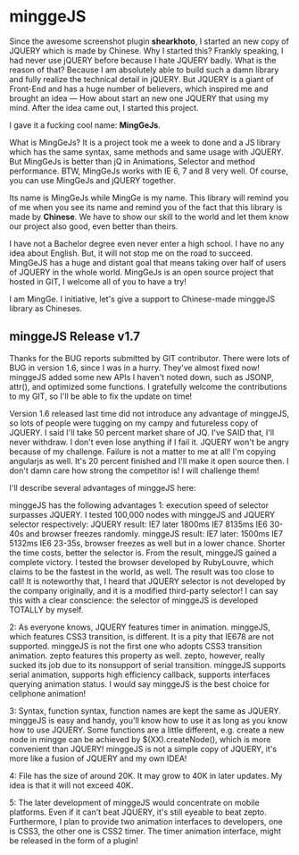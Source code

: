 # minggeJS

Since the awesome screenshot plugin **shearkhoto**, I started an new copy of JQUERY which is made by Chinese. Why I started this? Frankly speaking, I had never use jQUERY before because I hate JQUERY badly. What is the reason of that? Because I am absolutely able to build such a damn library and fully realize the technical detail in jQUERY. But JQUERY is a giant of Front-End and has a huge number of believers, which inspired me and brought an idea — How about start an new one JQUERY that using my mind. After the idea came out, I started this project.

I gave it a fucking cool name: **MingGeJs**.

What is MingGeJs? It is a project took me a week to done and a JS library which has the same syntax, same methods and same usage with JQUERY. But MingGeJs is better than jQ in Animations, Selector and method performance. BTW, MingGeJs works with IE 6, 7 and 8 very well. Of course, you can use MingGeJs and jQUERY together.

Its name is MingGeJs while MingGe is my name. This library will remind you of me when you see its name and remind you of the fact that this library is made by **Chinese**. We have to show our skill to the world and let them know our project also good, even better than theirs.

I have not a Bachelor degree even never enter a high school. I have no any idea about English. But, it will not stop me on the road to succeed. MingGeJS has a huge and distant goal that means taking over half of users of JQUERY in the whole world. MingGeJs is an open source project that hosted in GIT, I welcome all of you to have a try!

I am MingGe. I initiative, let's give a support to Chinese-made minggeJS library as Chineses.

## minggeJS Release v1.7

Thanks for the BUG reports submitted by GIT contributor. There were lots of BUG in version 1.6, since I was in a hurry. They've almost fixed now! minggeJS added some new APIs I haven't noted down, such as JSONP, attr(), and optimized some functions. I gratefully welcome the contributions to my GIT, so I'll be able to fix the update on time!

Version 1.6 released last time did not introduce any advantage of minggeJS, so lots of people were tugging on my campy and futureless copy of JQUERY. I said I'll take 50 percent market share of JQ. I've SAID that, I'll never withdraw. I don't even lose anything if I fail it. JQUERY won't be angry because of my challenge. Failure is not a matter to me at all! I'm copying angularjs as well. It's 20 percent finished and I'll make it open source then. I don't damn care how strong the competitor is! I will challenge them!

I'll describe several advantages of minggeJS here:

minggeJS has the following advantages 1: execution speed of selector surpasses JQUERY. I tested 100,000 nodes with minggeJS and JQUERY selector respectively: JQUERY result: IE7 later 1800ms IE7 8135ms IE6 30-40s and browser freezes randomly. minggeJS result: IE7 later: 1500ms IE7 5132ms IE6 23-35s, browser freezes as well but in a lower chance. Shorter the time costs, better the selector is. From the result, minggeJS gained a complete victory. I tested the browser developed by RubyLouvre, which claims to be the fastest in the world, as well. The result was too close to call! It is noteworthy that, I heard that JQUERY selector is not developed by the company originally, and it is a modified third-party selector! I can say this with a clear conscience: the selector of minggeJS is developed TOTALLY by myself.

2: As everyone knows, JQUERY features timer in animation. minggeJS, which features CSS3 transition, is different. It is a pity that IE678 are not supported. minggeJS is not the first one who adopts CSS3 transition animation. zepto features this property as well. zepto, however, really sucked its job due to its nonsupport of serial transition. minggeJS supports serial animation, supports high efficiency callback, supports interfaces querying animation status. I would say minggeJS is the best choice for cellphone animation!

3: Syntax, function syntax, function names are kept the same as JQUERY. minggeJS is easy and handy, you'll know how to use it as long as you know how to use JQUERY. Some functions are a little different, e.g. create a new node in mingge can be achieved by $(XX).createNode(), which is more convenient than JQUERY! minggeJS is not a simple copy of JQUERY, it's more like a fusion of JQUERY and my own IDEA!

4: File has the size of around 20K. It may grow to 40K in later updates. My idea is that it will not exceed 40K.

5: The later development of minggeJS would concentrate on mobile platforms. Even if it can't beat JQUERY, it's still eyeable to beat zepto. Furthermore, I plan to provide two animation interfaces to developers, one is CSS3, the other one is CSS2 timer. The timer animation interface, might be released in the form of a plugin!

